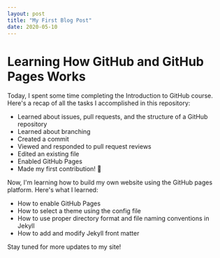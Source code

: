 ```yaml
---
layout: post
title: "My First Blog Post"
date: 2020-05-10
---
```


# Learning How GitHub and GitHub Pages Works

Today, I spent some time completing the Introduction to GitHub course. Here's a recap of all the tasks I accomplished in this repository:
- Learned about issues, pull requests, and the structure of a GitHub repository
- Learned about branching
- Created a commit
- Viewed and responded to pull request reviews
- Edited an existing file
- Enabled GitHub Pages
- Made my first contribution! 🎉

Now, I'm learning how to build my own website using the GitHub pages platform. Here's what I learned:
- How to enable GitHub Pages
- How to select a theme using the config file
- How to use proper directory format and file naming conventions in Jekyll
- How to add and modify Jekyll front matter

Stay tuned for more updates to my site!

